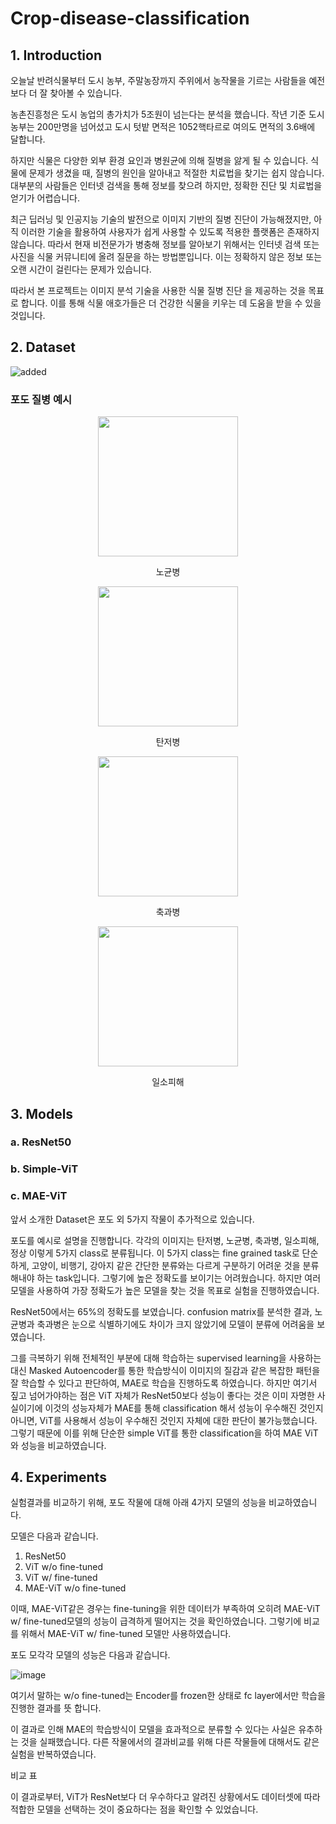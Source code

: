 # Crop-disease-classification

## 1. Introduction

오늘날 반려식물부터 도시 농부, 주말농장까지 주위에서 농작물을 기르는 사람들을 예전보다 더 잘 찾아볼 수 있습니다. 

농촌진흥청은 도시 농업의 총가치가 5조원이 넘는다는 분석을 했습니다.
작년 기준 도시농부는 200만명을 넘어섰고 도시 텃밭 면적은 1052핵타르로 여의도 면적의 3.6배에 달합니다.

하지만 식물은 다양한 외부 환경 요인과 병원균에 의해 질병을 앓게 될 수 있습니다. 
식물에 문제가 생겼을 때, 질병의 원인을 알아내고 적절한 치료법을 찾기는 쉽지 않습니다.
대부분의 사람들은 인터넷 검색을 통해 정보를 찾으려 하지만, 정확한 진단 및 치료법을 얻기가 어렵습니다.

최근 딥러닝 및 인공지능 기술의 발전으로 이미지 기반의 질병 진단이 가능해졌지만, 아직 이러한 기술을 활용하여 사용자가 쉽게 사용할 수 있도록 적용한 플랫폼은 존재하지 않습니다.
따라서 현재 비전문가가 병충해 정보를 알아보기 위해서는 인터넷 검색 또는 사진을 식물 커뮤니티에 올려 질문을 하는 방법뿐입니다. 
이는 정확하지 않은 정보 또는 오랜 시간이 걸린다는 문제가 있습니다.

따라서 본 프로젝트는 이미지 분석 기술을 사용한 식물 질병 진단 을 제공하는 것을 목표로 합니다.
이를 통해 식물 애호가들은 더 건강한 식물을 키우는 데 도움을 받을 수 있을 것입니다.

## 2. Dataset

![added](https://github.com/mukkbo/Crop-disease-classification/assets/133736337/7436df31-ccfc-48fe-92fc-48e97c00ec54)

### 포도 질병 예시

<div align="center">
  <img src="https://github.com/mukkbo/Crop-disease-classification/assets/133736337/62b15472-c531-40f7-9a65-7dde9bd3632a" width="224" height="224"/>
  <p align="center">노균병</p>
</div>
<div align="center">
  <img src="https://github.com/mukkbo/Crop-disease-classification/assets/133736337/3989ef26-0e54-406f-b659-89e850137f24" width="224" height="224"/>
   <p align="center">탄저병</p>
</div>
<div align="center">
  <img src="https://github.com/mukkbo/Crop-disease-classification/assets/133736337/ff0773d1-b6ec-4c1d-80d7-1454a75733f7" width="224" height="224"/>
   <p align="center">축과병</p>
</div align="center">
<div align="center">
  <img src="https://github.com/mukkbo/Crop-disease-classification/assets/133736337/e38f617d-852d-44bd-9056-bce1c54d26bc"  width="224" height="224"/>
   <p align="center">일소피해</p>
</div>

## 3. Models
  ### a. ResNet50
  ### b. Simple-ViT
  ### c. MAE-ViT

앞서 소개한 Dataset은 포도 외 5가지 작물이 추가적으로 있습니다.

포도를 예시로 설명을 진행합니다.
각각의 이미지는 탄저병, 노균병, 축과병, 일소피해, 정상 이렇게 5가지 class로 분류됩니다.
이 5가지 class는 fine grained task로 단순하게, 고양이, 비행기, 강아지 같은 간단한 분류와는 다르게 구분하기 어려운 것을 분류해내야 하는 task입니다.
그렇기에 높은 정확도를 보이기는 어려웠습니다. 하지만 여러 모델을 사용하여 가장 정확도가 높은 모델을 찾는 것을 목표로 실험을 진행하였습니다.

ResNet50에서는 65%의 정확도를 보였습니다. 
confusion matrix를 분석한 결과, 노균병과 축과병은 눈으로 식별하기에도 차이가 크지 않았기에 모델이 분류에 어려움을 보였습니다.

그를 극복하기 위해 전체적인 부분에 대해 학습하는 supervised learning을 사용하는 대신 Masked Autoencoder를 통한 학습방식이 이미지의 질감과 같은 복잡한 패턴을 잘 학습할 수 있다고 판단하여, MAE로 학습을 진행하도록 하였습니다. 
하지만 여기서 짚고 넘어가야하는 점은 ViT 자체가 ResNet50보다 성능이 좋다는 것은 이미 자명한 사실이기에 이것의 성능자체가 MAE를 통해 classification 해서 성능이 우수해진 것인지 아니면, ViT를 사용해서 성능이 우수해진 것인지 자체에 대한 판단이 불가능했습니다. 그렇기 때문에 이를 위해 단순한 simple ViT를 통한 classification을 하여 MAE ViT와 성능을 비교하였습니다.

## 4. Experiments

실험결과를 비교하기 위해, 포도 작물에 대해 아래 4가지 모델의 성능을 비교하였습니다.

모델은 다음과 같습니다. 
1. ResNet50
2. ViT w/o fine-tuned
3. ViT w/ fine-tuned
4. MAE-ViT w/o fine-tuned

이때, MAE-ViT같은 경우는 fine-tuning을 위한 데이터가 부족하여 오히려 MAE-ViT w/ fine-tuned모델의 성능이 급격하게 떨어지는 것을 확인하였습니다. 그렇기에 비교를 위해서 MAE-ViT w/ fine-tuned 모델만 사용하였습니다.

포도 모각각 모델의 성능은 다음과 같습니다.

![image](https://github.com/mukkbo/Crop-disease-classification/assets/133736337/8cb0113d-0438-4305-bb14-b0134d037c2b)

여기서 말하는 w/o fine-tuned는 Encoder를 frozen한 상태로 fc layer에서만 학습을 진행한 결과를 뜻 합니다.

이 결과로 인해 MAE의 학습방식이 모델을 효과적으로 분류할 수 있다는 사실은 유추하는 것을 실패했습니다. 다른 작물에서의 결과비교를 위해 다른 작물들에 대해서도 같은 실험을 반복하였습니다.

비교 표

이 결과로부터, ViT가 ResNet보다 더 우수하다고 알려진 상황에서도 데이터셋에 따라 적합한 모델을 선택하는 것이 중요하다는 점을 확인할 수 있었습니다.
